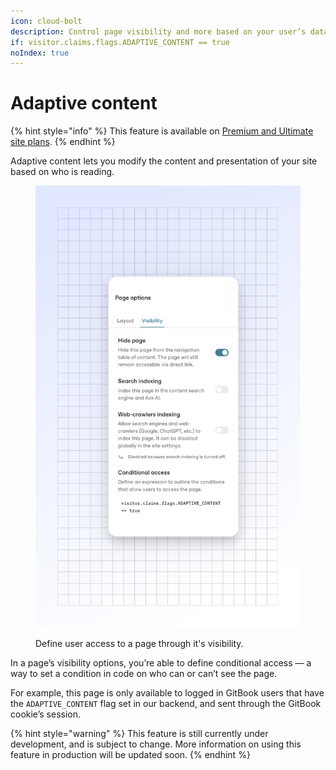 ```yaml
---
icon: cloud-bolt
description: Control page visibility and more based on your user’s data.
if: visitor.claims.flags.ADAPTIVE_CONTENT == true
noIndex: true
---
```


# Adaptive content

{% hint style="info" %}
This feature is available on [Premium and Ultimate site plans](https://www.gitbook.com/pricing).
{% endhint %}

Adaptive content lets you modify the content and presentation of your site based on who is reading.

<figure><img src="../.gitbook/assets/publishing-documentation-adaptive-content.svg" alt=""><figcaption><p>Define user access to a page through it's visibility.</p></figcaption></figure>

In a page’s visibility options, you’re able to define conditional access — a way to set a condition in code on who can or can’t see the page.

For example, this page is only available to logged in GitBook users that have the `ADAPTIVE_CONTENT` flag set in our backend, and sent through the GitBook cookie’s session.

{% hint style="warning" %}
This feature is still currently under development, and is subject to change. More information on using this feature in production will be updated soon.
{% endhint %}
